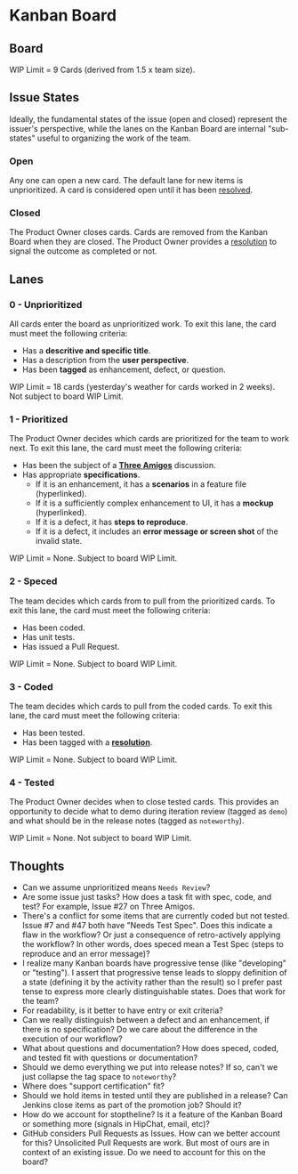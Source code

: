 # Kanban Board

## Board

WIP Limit = 9 Cards (derived from 1.5 x team size).

## Issue States

Ideally, the fundamental states of the issue (open and closed) represent the issuer's perspective, while the lanes on the Kanban Board are internal "sub-states" useful to organizing the work of the team.

### Open

Any one can open a new card. The default lane for new items is unprioritized. A card is considered open until it has been [resolved](Resolutions.md).

### Closed

The Product Owner closes cards. Cards are removed from the Kanban Board when they are closed. The Product Owner provides a [resolution](Resolutions.md) to signal the outcome as completed or not.

## Lanes

### 0 - Unprioritized

All cards enter the board as unprioritized work. To exit this lane, the card must meet the following criteria:

* Has a **descritive and specific title**.
* Has a description from the **user perspective**.
* Has been **tagged** as enhancement, defect, or question.

WIP Limit = 18 cards (yesterday's weather for cards worked in 2 weeks). Not subject to board WIP Limit.

### 1 - Prioritized

The Product Owner decides which cards are prioritized for the team to work next. To exit this lane, the card must meet the following criteria:

* Has been the subject of a **[Three Amigos](../Ceremonies/ThreeAmigos.md)** discussion.
* Has appropriate **specifications**.
  * If it is an enhancement, it has a **scenarios** in a feature file (hyperlinked).
  * If it is a sufficiently complex enhancement to UI, it has a **mockup** (hyperlinked).
  * If it is a defect, it has **steps to reproduce**.
  * If it is a defect, it includes an **error message or screen shot** of the invalid state.

WIP Limit = None. Subject to board WIP Limit.

### 2 - Speced

The team decides which cards from to pull from the prioritized cards. To exit this lane, the card must meet the following criteria:

* Has been coded.
* Has unit tests.
* Has issued a Pull Request.

WIP Limit = None. Subject to board WIP Limit.

### 3 - Coded

The team decides which cards to pull from the coded cards. To exit this lane, the card must meet the following criteria:

* Has been tested.
* Has been tagged with a **[resolution](Resolutions.md)**.

WIP Limit = None. Subject to board WIP Limit.

### 4 - Tested

The Product Owner decides when to close tested cards. This provides an opportunity to decide what to demo during iteration review (tagged as `demo`) and what should be in the release notes (tagged as `noteworthy`).

WIP Limit = None. Not subject to board WIP Limit.

## Thoughts

* Can we assume unprioritized means `Needs Review`?
* Are some issue just tasks? How does a task fit with spec, code, and test? For example, Issue #27 on Three Amigos.
* There's a conflict for some items that are currently coded but not tested. Issue #7 and #47 both have "Needs Test Spec". Does this indicate a flaw in the workflow? Or just a consequence of retro-actively applying the workflow? In other words, does speced mean a Test Spec (steps to reproduce and an error message)?
* I realize many Kanban boards have progressive tense (like "developing" or "testing"). I assert that progressive tense leads to sloppy definition of a state (defining it by the activity rather than the result) so I prefer past tense to express more clearly distinguishable states. Does that work for the team?
* For readability, is it better to have entry or exit criteria?
* Can we really distinguish between a defect and an enhancement, if there is no specification? Do we care about the difference in the execution of our workflow?
* What about questions and documentation? How does speced, coded, and tested fit with questions or documentation?
* Should we demo everything we put into release notes? If so, can't we just collapse the tag space to `noteworthy`?
* Where does "support certification" fit?
* Should we hold items in tested until they are published in a release? Can Jenkins close items as part of the promotion job? Should it?
* How do we account for stoptheline? Is it a feature of the Kanban Board or something more (signals in HipChat, email, etc)?
* GitHub considers Pull Requests as Issues. How can we better account for this? Unsolicited Pull Requests are work. But most of ours are in context of an existing issue. Do we need to account for this on the board?